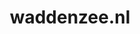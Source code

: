 ---
layout: post
title:  "waddenzee.nl"
internal_url:  "/dutchgov/waddenzee.nl.html"
categories: dutchgov
---